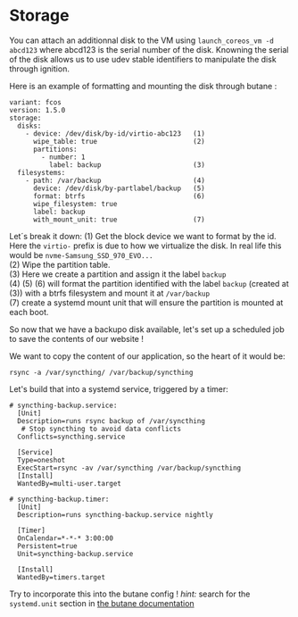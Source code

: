 # Storage

You can attach an additionnal disk to the VM using `launch_coreos_vm -d abcd123` where abcd123 is the serial number of the disk.
Knowning the serial of the disk allows us to use udev stable identifiers to manipulate the disk through ignition. 

Here is an example of formatting and mounting the disk through butane :

```
variant: fcos
version: 1.5.0
storage:
  disks:
    - device: /dev/disk/by-id/virtio-abc123   (1)
      wipe_table: true                        (2)
      partitions:
        - number: 1
          label: backup                       (3)
  filesystems:
    - path: /var/backup                       (4)
      device: /dev/disk/by-partlabel/backup   (5)
      format: btrfs                           (6)
      wipe_filesystem: true
      label: backup
      with_mount_unit: true                   (7)
```

Let´s break it down: 
(1) Get the block device we want to format by the id. Here the `virtio-` prefix is due to how we virtualize the disk. 
In real life this would be `nvme-Samsung_SSD_970_EVO...` \
(2) Wipe the partition table. \
(3) Here we create a partition and assign it the label `backup` \
(4) (5) (6) will format the partition identified with the label `backup` (created at (3)) with a btrfs filesystem and mount
it at `/var/backup` \
(7) create a systemd mount unit that will ensure the partition is mounted at each boot.


So now that we have a backupo disk available, let's set up a scheduled job to save the contents of our website ! 

We want to copy the content of our application, so the heart of it would be: 
```
rsync -a /var/syncthing/ /var/backup/syncthing
```

Let's build that into a systemd service, triggered by a timer:
```
# syncthing-backup.service:
  [Unit]
  Description=runs rsync backup of /var/syncthing
   # Stop syncthing to avoid data conflicts
  Conflicts=syncthing.service

  [Service]
  Type=oneshot
  ExecStart=rsync -av /var/syncthing /var/backup/syncthing
  [Install]
  WantedBy=multi-user.target

# syncthing-backup.timer:
  [Unit]
  Description=runs syncthing-backup.service nightly

  [Timer]
  OnCalendar=*-*-* 3:00:00
  Persistent=true
  Unit=syncthing-backup.service

  [Install]
  WantedBy=timers.target
```

Try to incorporate this into the butane config ! *hint:* search for the `systemd.unit` section in [the butane documentation](https://coreos.github.io/butane/config-fcos-v1_5/)

